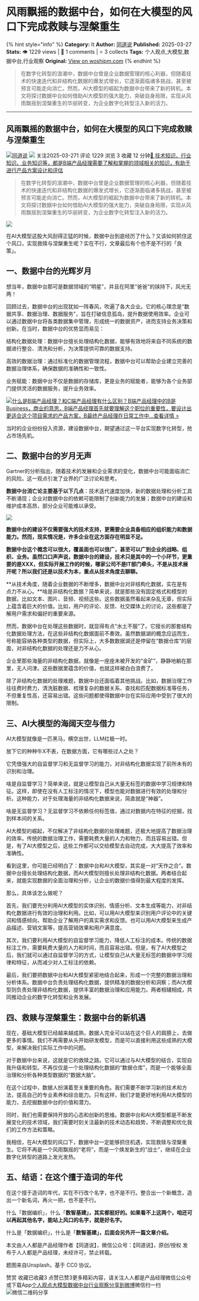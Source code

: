 # 风雨飘摇的数据中台，如何在大模型的风口下完成救赎与涅槃重生
{% hint style="info" %}
**Category:** It
**Author:** [同道说](https://www.woshipm.com/u/1574512)
**Published:** 2025-03-27  
**Stats:** 👁️ 1229 views | 💬 1 comments | ⭐ 3 collects
**Tags:** 个人观点,大模型,数据中台,行业观察
**Original:** [View on woshipm.com](https://www.woshipm.com/it/6197483.html)
{% endhint %}
> 在数字化转型的浪潮中，数据中台曾是企业数据管理的核心利器，但随着技术的快速迭代和非结构化数据的爆发式增长，它逐渐面临诸多挑战，甚至被预言可能走向消亡。然而，AI大模型的崛起为数据中台带来了新的转机。本文将探讨数据中台如何借助AI大模型的强大能力，突破自身局限，实现从风雨飘摇到涅槃重生的华丽转变，为企业数字化转型注入新的活力。

---

## 风雨飘摇的数据中台，如何在大模型的风口下完成救赎与涅槃重生

[![](https://static.woshipm.com/view/woshipm_api_def_20240328170041_9743.jpeg?imageView2/1/w/72/h/72/q/100)](https://www.woshipm.com/u/1574512)[同道说](https://www.woshipm.com/u/1574512) ![](https://static.woshipm.com/tag/1101_1@2x.png) 关注2025-03-271 评论 1229 浏览 3 收藏 12 分钟[🔗 技术知识、行业知识、业务知识等，都是B端产品经理需要了解和掌握的领域相关的知识，有助于进行产品方案设计和评估](https://ke.qidianla.com/courses/bcpm)

> 在数字化转型的浪潮中，数据中台曾是企业数据管理的核心利器，但随着技术的快速迭代和非结构化数据的爆发式增长，它逐渐面临诸多挑战，甚至被预言可能走向消亡。然而，AI大模型的崛起为数据中台带来了新的转机。本文将探讨数据中台如何借助AI大模型的强大能力，突破自身局限，实现从风雨飘摇到涅槃重生的华丽转变，为企业数字化转型注入新的活力。

![](https://image.woshipm.com/2023/04/13/e194c5a2-d9ee-11ed-a6e8-00163e0b5ff3.jpg)

在AI大模型这股大风刮得正猛的时候，数据中台到底经历了什么？又该如何抓住这个风口，实现救赎与涅槃重生呢？实在不行，文章最后有个也不是不行的「良策」。

## 一、数据中台的光辉岁月

想当年，数据中台那可是数据领域的“明星”，并且在阿里“爸爸”的挟持下，风光无两！

回顾过去，数据中台的出现犹如一阵春风，吹遍了各大企业。它的核心理念是“数据共享、数据治理、数据服务”，旨在打破信息孤岛，提升数据使用效率。企业可以通过数据中台将各类数据集中管理，形成统一的数据资产，进而支持业务决策和创新。在当时，数据中台的优势显而易见：

结构化数据处理：数据中台擅长处理结构化数据，能够有效地将来自不同系统的数据进行整合、清洗和分析，为决策提供可靠的数据支持。

高效的数据治理：通过标准化的数据管理流程，数据中台可以帮助企业建立完善的数据治理体系，确保数据的准确性和一致性。

业务赋能：数据中台不仅是数据的存储库，更是业务的赋能者，能够为各个业务部门提供灵活的数据服务，提升业务效率。

[![](https://image.woshipm.com/2023/07/27/6f50fd24-2c7f-11ee-875d-00163e0b5ff3.png)什么是B端产品经理？和C端产品经理有什么区别？B端产品经理中的B是Business，商业的意思，B端产品经理首先就要理解这个职位的重要性，要设计出更适合这个项目需求的产品方案，B最终产品经理在日常工作中...查看详情 >](https://ke.qidianla.com/courses/bcpm)

当时的企业纷纷投入资源，建设数据中台，期望通过这一平台实现数字化转型，抢占市场先机。

## 二、数据中台的岁月无声

Gartner的分析指出，随着技术的发展和企业需求的变化，数据中台可能面临消亡的风险。这一观点引发了业界的广泛讨论和思考。

**数据中台消亡论主要基于以下几点**：技术迭代速度加快，新的数据处理和分析工具不断涌现；企业对数据中台的依赖可能限制了创新能力的发展；数据中台的建设和维护成本高昂，部分企业可能难以承受。

![](https://image.woshipm.com/wp-files/2025/03/zplXYXC7Bco65WpnUDzn.jpeg)

**数据中台的建设不仅需要强大的技术支持，更需要企业具备相应的组织能力和数据能力。然而，现实情况是，许多企业在这方面存在明显不足。**

**数据中台这个概念可以很大，覆盖面也可以很广，甚至可以广到企业的战略、组织、业务。虽然口口声声说，数据中台的建设，技术只是其中的一个小环节，更重要的是XXX，但实际开展工作的时候，哪家公司不是IT部门牵头，不是从技术展开呢？所以我们还是以技术为本，重点从技术角度去聊聊。**

**从技术角度，随着企业数据的不断增多，数据中台对非结构化数据，实在是有点力不从心。**啥是非结构化数据？简单来说，就是那些没有固定格式和模型的数据，比如文本、图片、音频、视频这些。这些数据虽然看起来杂乱无章，但实际上蕴含着巨大的价值。比如，用户的评论、反馈、社交媒体上的讨论，这些都是了解用户需求和偏好的重要来源。

然而，数据中台在处理这些数据时，就显得有点“水土不服”了。它擅长的那套结构化数据处理方法，在这些非结构化数据面前不奏效。虽然数据湖的概念应运而生，号称能容纳各种类型的数据，但实际上，大多数数据湖还是停留在“数据仓库”的层面，对非结构化数据的处理还是力不从心。

企业里那些海量的非结构化数据，就像是一座座未被开发的“金矿”，静静地躺在那里，无人问津。这些数据里蕴含的价值，也就这样被白白浪费了。

除了非结构化数据的处理难题，数据中台还面临着其他挑战。比如，数据治理工作往往费时费力，清洗脏数据、梳理复杂的数据关系、查找和匹配数据标准等任务，不但重复性高，还容易出错。这些问题都使得数据中台在实际应用中受到了很大的限制。

## 三、AI大模型的海阔天空与借力

AI大模型就像是一匹黑马，横空出世，LLM红极一时。

放下它的种种牛X不表，在数据方面，它有哪些过人之处？

它凭借强大的自监督学习和无监督学习的能力，对非结构化数据实现了前所未有的识别和治理。

啥是自监督学习？简单来说，就是让模型自己从大量无标签的数据中学习规律和特征。这样，即使在没有人工标注的情况下，模型也能对数据进行有效的处理和分析。这种能力，对于处理海量的非结构化数据来说，简直就是“神器”。

啥是无监督学习？无监督学习不依赖任何标签值，通过对数据内在特征的挖掘，找到样本间的关系。

AI大模型的崛起，不仅解决了非结构化数据的处理难题，还极大地提高了数据治理的效率。传统的数据治理工作，需要耗费大量的人力和物力，而且容易出错。但是，有了AI大模型之后，这些工作都可以交给模型去自动完成，大大提高了效率和准确性。

看到这里，你可能已经明白了：数据中台和AI大模型，其实是一对“天作之合”。数据中台擅长处理结构化数据，而AI大模型则擅长处理非结构化数据。两者结合起来，就能实现数据的全面治理和分析，让企业的数据价值得到最大程度的发挥。

那么，具体该怎么做呢？

首先，我们要充分利用AI大模型的实体识别、情感分析、文本生成等能力，对非结构化数据进行有效的治理和利用。比如，可以用AI大模型来识别用户评论中的关键词和情感倾向，帮助企业了解用户的真实需求和反馈。也可以用AI大模型来生成产品描述、营销文案等，提高营销效果和用户满意度。

其次，我们要利用AI大模型的自监督学习能力，降低人工标注的成本。传统的数据标注工作，需要耗费大量的人力和时间，而且容易出错。但是，有了AI大模型之后，我们就可以通过自监督学习的方式，让模型自己从大量无标签的数据中学习规律和特征，从而减少对人工标注的依赖。

最后，我们要把数据中台和AI大模型紧密地结合起来，形成一个完整的数据治理和分析体系。数据中台负责处理结构化数据，提供精准的数据分析和洞察；而AI大模型则负责处理非结构化数据，提供丰富的数据治理和应用能力。两者相辅相成，共同推动企业的数字化转型和业务发展。

## 四、救赎与涅槃重生：数据中台的新机遇

现在，基础大模型已经越来越成熟，数据人完全可以站在这个巨人的肩膀上，去做更多的事情。我们不再需要从头开始研发模型，而是可以直接利用这些成熟的大模型，来解决我们实际工作中的问题。

对于数据中台来说，这就是它的救赎之路。它可以通过与AI大模型的结合，实现自我升级和转型。不再仅仅是一个处理结构化数据的“数据仓库”，而是一个能够全面治理和分析各种类型数据的“数据大脑”。

在这个过程中，数据人扮演着至关重要的角色。我们需要不断学习新的技术和方法，提高自己的专业素养和综合能力。只有这样，我们才能更好地利用AI大模型的能力，去挖掘数据中台的价值和潜力。

同时，我们也需要保持开放的心态和创新的思维。数据中台和AI大模型都是不断发展变化的技术领域，我们需要时刻关注最新的技术动态和趋势，不断调整和优化我们的工作方法和策略。

我相信，在AI大模型的风口下，数据中台一定能够抓住机遇，实现救赎与涅槃重生。它将不再是一个风雨飘摇的“老将”，而是一个焕发新生的“战士”，继续在企业数字化转型的道路上发光发热。

## 五、结语：在这个擅于造词的年代

在这个擅于造词的年代，实在不行改个名字，也不是不行。整合出一个新概念，造出一个新名词，再火一把，也不是不行。

什么「数据编织」，什么「**数智基建」，其实都挺好的。如果看不上这两个，咱还可以再起其他名字，能站上风口的名字，就是好名字。**

什么是「数据编织」，什么是「**数智基建」，后面会另外开一篇文章介绍。**‌

本文由人人都是产品经理作者【同道说】，微信公众号：【同道说】，原创/授权 发布于人人都是产品经理，未经许可，禁止转载。

题图来自Unsplash，基于 CC0 协议。

赞赏 收藏已收藏3 点赞已赞3更多精彩内容，请关注人人都是产品经理微信公众号或下载App[个人观点](https://www.woshipm.com/tag/%e4%b8%aa%e4%ba%ba%e8%a7%82%e7%82%b9)[大模型](https://www.woshipm.com/tag/%e5%a4%a7%e6%a8%a1%e5%9e%8b)[数据中台](https://www.woshipm.com/tag/%e6%95%b0%e6%8d%ae%e4%b8%ad%e5%8f%b0)[行业观察](https://www.woshipm.com/tag/%e8%a1%8c%e4%b8%9a%e8%a7%82%e5%af%9f)[分享到微博](https://service.weibo.com/share/share.php?appkey=2775287854&title=风雨飘摇的数据中台，如何在大模型的风口下完成救赎与涅槃重生&url=https://www.woshipm.com/it/6197483.html&pic=https://image.woshipm.com/2023/04/13/e194c5a2-d9ee-11ed-a6e8-00163e0b5ff3.jpg)微信扫一扫![微信二维码](https://api.pwmqr.com/qrcode/create/?url=https://www.woshipm.com/it/6197483.html)分享